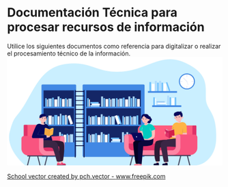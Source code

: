 # Documentación Técnica para procesar recursos de información
Utilice los siguientes documentos como referencia para digitalizar o realizar el procesamiento técnico de la información.
![](./Fotos/6607.jpg)  


<a href='https://www.freepik.com/vectors/school'> School vector created by pch.vector - www.freepik.com</a>
